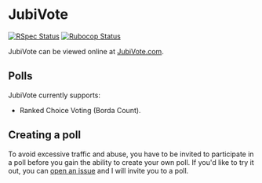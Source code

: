 # JubiVote

[![RSpec Status](https://github.com/jubishop/jubivote/workflows/RSpec/badge.svg)](https://github.com/jubishop/jubivote/actions/workflows/rspec.yml)  [![Rubocop Status](https://github.com/jubishop/jubivote/workflows/Rubocop/badge.svg)](https://github.com/jubishop/jubivote/actions/workflows/rubocop.yml)

JubiVote can be viewed online at [JubiVote.com](https://jubivote.com).

## Polls

JubiVote currently supports:

- Ranked Choice Voting (Borda Count).

## Creating a poll

To avoid excessive traffic and abuse, you have to be invited to participate in a poll before you gain the ability to create your own poll.  If you'd like to try it out, you can [open an issue](https://github.com/jubishop/jubivote/issues) and I will invite you to a poll.
